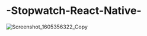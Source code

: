 # -Stopwatch-React-Native-
![Screenshot_1605356322_Copy](https://user-images.githubusercontent.com/46024569/99158079-42754700-26cf-11eb-99f2-0ce082605856.png)
